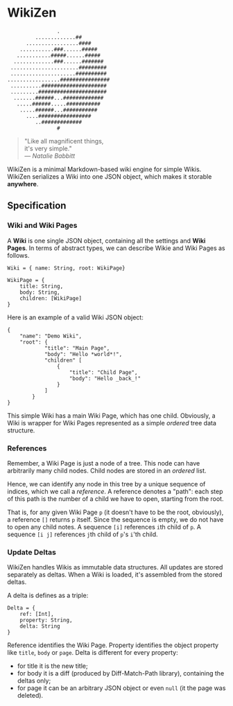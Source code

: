 WikiZen
=======

                    .  
             .............##  
          .................####  
        ...........###......#####  
       ...........#####......#####  
      .............###......#######   
     ......................#########   
     .....................##########   
    .................################   
     ..........#####################   
     .........######################   
      .......######...#############   
       .....######.....###########   
        .....######...###########   
          ....#################   
             ..#############   
                    #   

> "Like all magnificent things,  
>  it's very simple."  
> — _Natalie Babbitt_

WikiZen is a minimal Markdown-based wiki engine for simple Wikis.
WikiZen serializes a Wiki into one JSON object, which makes it storable **anywhere**.

## Specification

### Wiki and Wiki Pages

A __Wiki__ is one single JSON object, containing all the settings and __Wiki Pages__.
In terms of abstract types, we can describe Wikie and Wiki Pages as follows.

    Wiki = { name: String, root: WikiPage}
    
    WikiPage = {
        title: String,
        body: String,
        children: [WikiPage]
    }

Here is an example of a valid Wiki JSON object:

    {
        "name": "Demo Wiki",
        "root": { 
                "title": "Main Page",
                "body": "Hello *world*!",
                "children" [
                    {
                        "title": "Child Page",
                        "body": "Hello _back_!" 
                    }
                ]
            }
    }
                
This simple Wiki has a main Wiki Page, which has one child.
Obviously, a Wiki is wrapper for Wiki Pages represented as a simple _ordered_ tree data structure.

### References

Remember, a Wiki Page is just a node of a tree.
This node can have arbitrarily many child nodes.
Child nodes are stored in an _ordered_ list.

Hence, we can identify any node in this tree by a unique sequence of indices, which we call a _reference_.
A reference denotes a "path": each step of this path is the number of a child we have to open, starting from the root.

That is, for any given Wiki Page `p` (it doesn't have to be the root, obviously), a reference `[]` returns `p` itself.
Since the sequence is empty, we do not have to open any child notes.
A sequence `[i]` references `i`th child of `p`.
A sequence `[i j]` references `j`th child of `p`'s `i`'th child.

### Update Deltas

WikiZen handles Wikis as immutable data structures. All updates are stored separately as deltas.
When a Wiki is loaded, it's assembled from the stored deltas.

A delta is defines as a triple:

    Delta = {
        ref: [Int], 
        property: String,
        delta: String
    }
    
Reference identifies the Wiki Page.
Property identifies the object property like `title`, `body` or `page`.
Delta is different for every property:
  - for title it is the new title;
  - for body it is a diff (produced by Diff-Match-Path library), containing the deltas only;
  - for page it can be an arbitrary JSON object or even `null` (it the page was deleted).
  



